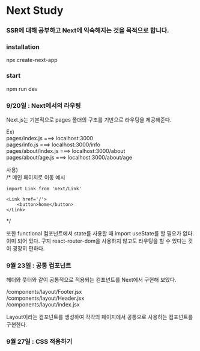 Next Study
===================================

### SSR에 대해 공부하고 Next에 익숙해지는 것을 목적으로 합니다.

### installation
npx create-next-app

### start
npm run dev        
         
            
### 9/20일 : Next에서의 라우팅
Next.js는 기본적으로 pages 폴더의 구조를 기반으로 라우팅을 제공해준다.        
        
Ex)       
pages/index.js  ===> localhost:3000         
pages/info.js ===> localhost:3000/info        
pages/about/index.js ===> localhost:3000/about       
pages/about/age.js ===> localhost:3000/about/age     

사용)     
/* 
    메인 페이지로 이동 예시         

    import Link from 'next/Link'        
    
    <Link href='/'>        
        <button>home</button>         
    </Link>  
*/         
           
또한 functional 컴포넌트에서 state를 사용할 때 import useState를 할 필요가 없다. 이미 되어 있다.
구지 react-router-dom을 사용하지 않고도 라우팅을 할 수 있다는 것이 굉장히 편하다.           
           

### 9월 23일 : 공통 컴포넌트
헤더와 풋터와 같이 공통적으로 적용되는 컴포넌트를 Next에서 구현해 보았다.       
        
/components/layout/Footer.jsx            
/components/layout/Header.jsx        
/components/layout/index.jsx          
              
Layout이라는 컴포넌트를 생성하여 각각의 페이지에서 공통으로 사용하는 컴포넌트를 구현한다.       

### 9월 27일 : CSS 적용하기

